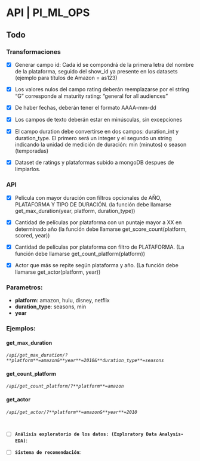 # API | PI_ML_OPS

## Todo

### Transformaciones

- [x] Generar campo id: Cada id se compondrá de la primera letra del nombre de la plataforma, seguido del show_id ya presente en los datasets (ejemplo para títulos de Amazon = as123)

- [x] Los valores nulos del campo rating deberán reemplazarse por el string “G” corresponde al maturity rating: “general for all audiences”

- [x] De haber fechas, deberán tener el formato AAAA-mm-dd

- [x] Los campos de texto deberán estar en minúsculas, sin excepciones

- [x] El campo duration debe convertirse en dos campos: duration_int y duration_type. El primero será un integer y el segundo un string indicando la unidad de medición de duración: min (minutos) o season (temporadas)

- [x] Dataset de ratings y plataformas subido a mongoDB despues de limpiarlos.
### API

- [x] Película con mayor duración con filtros opcionales de AÑO, PLATAFORMA Y TIPO DE DURACIÓN. (la función debe llamarse get_max_duration(year, platform, duration_type))

- [x] Cantidad de películas por plataforma con un puntaje mayor a XX en determinado año (la función debe llamarse get_score_count(platform, scored, year))

- [x] Cantidad de películas por plataforma con filtro de PLATAFORMA. (La función debe llamarse get_count_platform(platform))

- [x] Actor que más se repite según plataforma y año. (La función debe llamarse get_actor(platform, year))

### Parametros:
- **platform**: amazon, hulu, disney, netflix
- **duration_type**: seasons, min
- **year**

### Ejemplos:

#### get_max_duration

*`/api/get_max_duration/?**platform**=amazon&**year**=2010&**duration_type**=seasons`*

#### get_count_platform

*`/api/get_count_platform/?**platform**=amazon`*

#### get_actor

*`/api/get_actor/?**platform**=amazon&**year**=2010`*

<br>

- [ ] **`Análisis exploratorio de los datos: (Exploratory Data Analysis-EDA)`**:

- [ ] **`Sistema de recomendación`**: 
